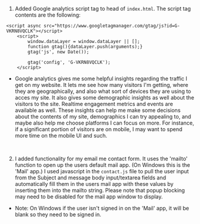 1. Added Google analytics script tag to head of `index.html`. The script tag contents are the following: 

```
<script async src="https://www.googletagmanager.com/gtag/js?id=G-VKRN8VQCLK"></script>
    <script>
        window.dataLayer = window.dataLayer || [];
        function gtag(){dataLayer.push(arguments);}
        gtag('js', new Date());

        gtag('config', 'G-VKRN8VQCLK');
    </script>
```

- Google analytics gives me some helpful insights regarding the traffic I get on my website. It lets me see how many visitors I'm getting, where they are geographically, and also what sort of devices they are using to acces my site. It also gives some demographic insights as well about the visitors to the site. Realtime engagement metrics and events are available as well. These insights can help me make some decisions about the contents of my site, demographics I can try appealing to, and maybe also help me choose platforms I can focus on more. For instance, if a significant portion of visitors are on mobile, I may want to spend more time on the mobile UI and such. 

<br>


2. I added functionality for my email me contact form. It uses the 'mailto' function to open up the users default mail app.
(On Windows this is the 'Mail' app.) I used javascript in the `contact.js` file to pull the user input from the Subject 
and message body input/textarea fields and automatically fill them in the users mail app with these values by inserting them into
the mailto string. Please note that popup blocking may need to be disabled for the mail app window to display. 

- Note: On Windows if the user isn't signed in on the 'Mail' app, it will be blank so they need to be signed in. 